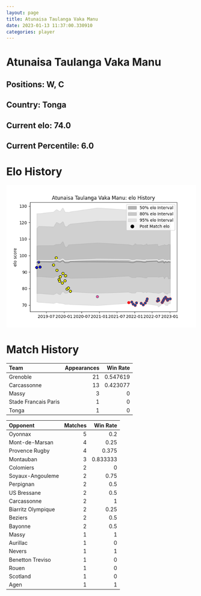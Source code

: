 ```yaml
---  
layout: page  
title: Atunaisa Taulanga Vaka Manu  
date: 2023-01-13 11:37:00.330910  
categories: player  
---
```

# Atunaisa Taulanga Vaka Manu

## Positions: W, C

## Country: Tonga

## Current elo: 74.0

## Current Percentile: 6.0

# Elo History


![elo history](history_AtunaisaTaulangaVakaManu.png)
# Match History


| Team                 |   Appearances |   Win Rate |
|:---------------------|--------------:|-----------:|
| Grenoble             |            21 |   0.547619 |
| Carcassonne          |            13 |   0.423077 |
| Massy                |             3 |   0        |
| Stade Francais Paris |             1 |   0        |
| Tonga                |             1 |   0        |

| Opponent           |   Matches |   Win Rate |
|:-------------------|----------:|-----------:|
| Oyonnax            |         5 |   0.2      |
| Mont-de-Marsan     |         4 |   0.25     |
| Provence Rugby     |         4 |   0.375    |
| Montauban          |         3 |   0.833333 |
| Colomiers          |         2 |   0        |
| Soyaux-Angouleme   |         2 |   0.75     |
| Perpignan          |         2 |   0.5      |
| US Bressane        |         2 |   0.5      |
| Carcassonne        |         2 |   1        |
| Biarritz Olympique |         2 |   0.25     |
| Beziers            |         2 |   0.5      |
| Bayonne            |         2 |   0.5      |
| Massy              |         1 |   1        |
| Aurillac           |         1 |   0        |
| Nevers             |         1 |   1        |
| Benetton Treviso   |         1 |   0        |
| Rouen              |         1 |   0        |
| Scotland           |         1 |   0        |
| Agen               |         1 |   1        |